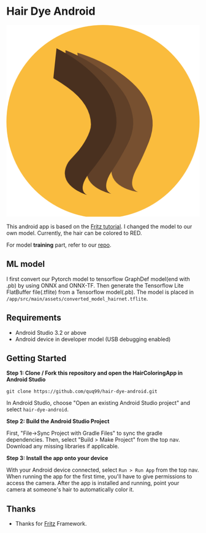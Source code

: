 # Hair Dye Android   

![hairicon](./images/hairicon.png)

This android app is based on the [Fritz tutorial](<https://github.com/fritzlabs/fritz-android-tutorials/tree/master/HairColoringApp>). I changed the model to our own model. Currently, the hair can be colored to RED.

For model **training** part, refer to our [repo](<https://github.com/aobo-y/hair-dye>).



## ML model

I first convert our Pytorch model to tensorflow GraphDef model(end with .pb) by using ONNX and ONNX-TF. Then generate the Tensorflow Lite FlatBuffer file(.tflite) from a Tensorflow model(.pb). The model is placed in `/app/src/main/assets/converted_model_hairnet.tflite`.

## Requirements

- Android Studio 3.2 or above
- Android device in developer model (USB debugging enabled)

## Getting Started

**Step 1: Clone / Fork this repository and open the HairColoringApp in Android Studio**

```
git clone https://github.com/quq99/hair-dye-android.git
```

In Android Studio, choose "Open an existing Android Studio project" and select `hair-dye-android`.

**Step 2: Build the Android Studio Project**

First, "File->Sync Project with Gradle Files" to sync the gradle dependencies. Then, select "Build > Make Project" from the top nav. Download any missing libraries if applicable.

**Step 3: Install the app onto your device**

With your Android device connected, select `Run > Run App` from the top nav. When running the app for the first time, you'll have to give permissions to access the camera. After the app is installed and running, point your camera at someone's hair to automatically color it.



## Thanks

- Thanks for [Fritz](<https://www.fritz.ai/>) Framework.
